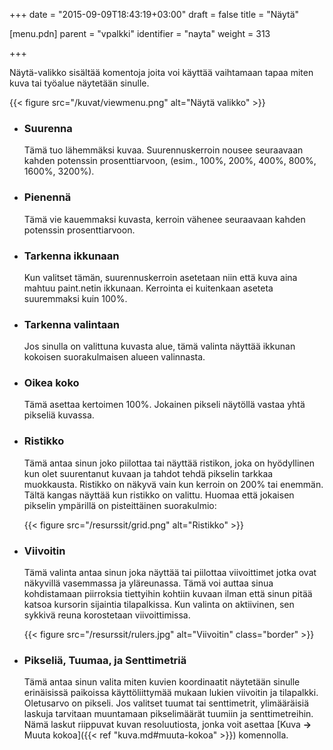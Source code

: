 +++
date = "2015-09-09T18:43:19+03:00"
draft = false
title = "Näytä"

[menu.pdn]
	parent = "vpalkki"
	identifier = "nayta"
	weight = 313

+++

Näytä-valikko sisältää komentoja joita voi käyttää vaihtamaan tapaa miten kuva tai työalue näytetään sinulle.

{{< figure src="/kuvat/viewmenu.png" alt="Näytä valikko" >}}

*	### Suurenna

	Tämä tuo lähemmäksi kuvaa. Suurennuskerroin nousee seuraavaan kahden potenssin prosenttiarvoon, (esim., 100%, 200%, 400%, 800%, 1600%, 3200%).
	
*	### Pienennä
	
	Tämä vie kauemmaksi kuvasta, kerroin vähenee seuraavaan kahden potenssin prosenttiarvoon.
	
*	### Tarkenna ikkunaan
	
	Kun valitset tämän, suurennuskerroin asetetaan niin että kuva aina mahtuu paint.netin ikkunaan. Kerrointa ei kuitenkaan aseteta suuremmaksi kuin 100%.
	
*	### Tarkenna valintaan
	
	Jos sinulla on valittuna kuvasta alue, tämä valinta näyttää ikkunan kokoisen suorakulmaisen alueen valinnasta.
	
*	### Oikea koko
	
	Tämä asettaa kertoimen 100%. Jokainen pikseli näytöllä vastaa yhtä pikseliä kuvassa.
	
*	### Ristikko
	
	Tämä antaa sinun joko piilottaa tai näyttää ristikon, joka on hyödyllinen kun olet suurentanut kuvaan ja tahdot tehdä pikselin tarkkaa muokkausta.
	Ristikko on näkyvä vain kun kerroin on 200% tai enemmän.
	Tältä kangas näyttää kun ristikko on valittu. Huomaa että jokaisen pikselin ympärillä on pisteittäinen suorakulmio:
	
	{{< figure src="/resurssit/grid.png" alt="Ristikko" >}}
	
*	### Viivoitin
	
	Tämä valinta antaa sinun joka näyttää tai piilottaa viivoittimet jotka ovat näkyvillä vasemmassa ja yläreunassa. Tämä voi auttaa sinua kohdistamaan piirroksia tiettyihin 
	kohtiin kuvaan ilman että sinun pitää katsoa kursorin sijaintia tilapalkissa. Kun valinta on aktiivinen, sen sykkivä reuna korostetaan viivoittimissa.
	
	{{< figure src="/resurssit/rulers.jpg" alt="Viivoitin" class="border" >}}
	
*	### Pikseliä, Tuumaa, ja Senttimetriä
	
	Tämä antaa sinun valita miten kuvien koordinaatit näytetään sinulle erinäisissä paikoissa käyttöliittymää mukaan lukien viivoitin ja tilapalkki. Oletusarvo on pikseli. 
	Jos valitset tuumat tai senttimetrit, ylimääräisiä laskuja tarvitaan muuntamaan pikselimäärät tuumiin ja senttimetreihin. Nämä laskut riippuvat kuvan resoluutiosta, jonka 
	voit asettaa [Kuva **&rarr;** Muuta kokoa]({{< ref "kuva.md#muuta-kokoa" >}}) komennolla.
